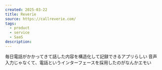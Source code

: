 ```yaml
---
created: 2025-03-22
title: Reverie
source: https://callreverie.com/
tags:
  - product
  - service
  - SaaS
description:
---
```

毎日電話がかかってきて話した内容を構造化して記録できるアプリらしい
音声入力じゃなくて、電話というインターフェースを採用したのがなんかエモい